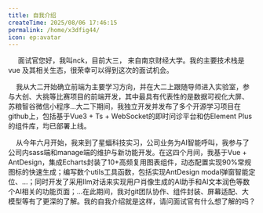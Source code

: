 ```yaml
---
title: 自我介绍
createTime: 2025/08/06 17:46:15
permalink: /home/x3dfig44/
icon: ep:avatar
---
```

​	&nbsp;&nbsp;&nbsp;&nbsp;面试官您好，我叫nck，目前大三， 来自南京财经大学。我的主要技术栈是 vue 及其相关生态，很荣幸可以得到这次的面试机会。

​	&nbsp;&nbsp;&nbsp;&nbsp;我从大二开始确立前端为主要学习方向，并在大二上跟随导师进入实验室，参与大创、大挑等比赛项目的前端开发，其中最具有代表性的是数据可视化大屏、 苏粮智谷微信小程序...大二下期间，我独立开发并发布了多个开源学习项目在github上，包括基于Vue3 + Ts + WebSocket的即时问诊平台和仿Element Plus的组件库，均已部署上线。

​	&nbsp;&nbsp;&nbsp;&nbsp;从今年六月开始，我来到了星蝠科技实习，公司业务为AI智能呼叫，我参与了公司内sass端和manage端的维护与新功能开发。在这四个月间，我基于Vue + AntDesign，集成Echarts封装了10+高频复用图表组件，动态配置实现90%常规图标的快速生成；编写数个utils工具函数，包括实现AntDesign modal弹窗智能定位、...；同时开发了采用llm对话来实现用户肖像生成的AI助手和AI文本润色等数个AI相关的功能页面；...在此期间，我对git团队协作、组件封装、屏幕适配、大模型等有了更深的了解。我的自我介绍就是这样，请问面试官有什么想了解的吗？